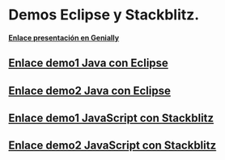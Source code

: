 # Demos Eclipse y Stackblitz.
#### [Enlace presentación en Genially](https://view.genial.ly/638dc38d03a2be00125189de/presentation-presentacion-sobre-un-ide)
## [Enlace demo1 Java con Eclipse](demos_eclipse/src/demos_eclipse/demo1.java)
## [Enlace demo2 Java con Eclipse](demos_eclipse/src/demos_eclipse/demo2.java)
## [Enlace demo1 JavaScript con Stackblitz](demos_stackblitz/demo1_js)
## [Enlace demo2 JavaScript con Stackblitz](demos_stackblitz/demo2_js)
